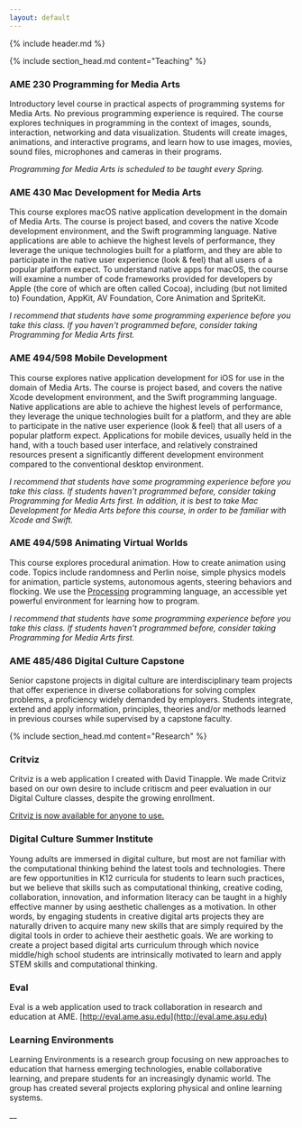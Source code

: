 ```yaml
---
layout: default
---
```


{% include header.md %}

{% include section_head.md content="Teaching" %}


### AME 230 Programming for Media Arts

Introductory level course in practical aspects of programming systems for Media Arts. No previous programming experience is required. The course explores techniques in programming in the context of images, sounds, interaction, networking and data visualization. Students will create images, animations, and interactive programs, and learn how to use images, movies, sound files, microphones and cameras in their programs.

*Programming for Media Arts is scheduled to be taught every Spring.*


### AME 430 Mac Development for Media Arts

This course explores macOS native application development in the domain of Media Arts. The course is project based, and covers the native Xcode development environment, and the Swift programming language. Native applications are able to achieve the highest levels of performance, they leverage the unique technologies built for a platform, and they are able to participate in the native user experience (look & feel) that all users of a popular platform expect. To understand native apps for macOS, the course will examine a number of code frameworks provided for developers by Apple (the core of which are often called Cocoa), including (but not limited to) Foundation, AppKit, AV Foundation, Core Animation and SpriteKit.

*I recommend that students have some programming experience before you take this class. If you haven't programmed before, consider taking Programming for Media Arts first.*


### AME 494/598 Mobile Development

This course explores native application development for iOS for use in the domain of Media Arts. The course is project based, and covers the native Xcode development environment, and the Swift programming language. Native applications are able to achieve the highest levels of performance, they leverage the unique technologies built for a platform, and they are able to participate in the native user experience (look & feel) that all users of a popular platform expect. Applications for mobile devices, usually held in the hand, with a touch based user interface, and relatively constrained resources present a significantly different development environment compared to the conventional desktop environment.

*I recommend that students have some programming experience before you take this class. If students haven't programmed before, consider taking Programming for Media Arts first. In addition, it is best to take Mac Development for Media Arts before this course, in order to be familiar with Xcode and Swift.*


### AME 494/598 Animating Virtual Worlds

This course explores procedural animation. How to create animation using code. Topics include randomness and Perlin noise, simple physics models for animation, particle systems, autonomous agents, steering behaviors and flocking. We use the [Processing](http://processing.org) programming language, an accessible yet powerful environment for learning how to program.

*I recommend that students have some programming experience before you take this class. If students haven't programmed before, consider taking Programming for Media Arts first.*


### AME 485/486 Digital Culture Capstone

Senior capstone projects in digital culture are interdisciplinary team projects that offer experience in diverse collaborations for solving complex problems, a proficiency widely demanded by employers. Students integrate, extend and apply information, principles, theories and/or methods learned in previous courses while supervised by a capstone faculty.


{% include section_head.md content="Research" %}


### Critviz

Critviz is a web application I created with David Tinapple. We made Critviz based on our own desire to include critiscm and peer evaluation in our Digital Culture classes, despite the growing enrollment.

[Critviz is now available for anyone to use.](https://critviz.com)


### Digital Culture Summer Institute

Young adults are immersed in digital culture, but most are not familiar with the computational thinking behind the latest tools and technologies. There are few opportunities in K­12 curricula for students to learn such practices, but we believe that skills such as computational thinking, creative coding, collaboration, innovation, and information literacy can be taught in a highly effective manner by using aesthetic challenges as a motivation. In other words, by engaging students in creative digital arts projects they are naturally driven to acquire many new skills that are simply required by the digital tools in order to achieve their aesthetic goals. We are working to create a project ­based digital arts curriculum through which novice middle/high school students are intrinsically motivated to learn and apply STEM skills and computational thinking.


### Eval

Eval is a web application used to track collaboration in research and education at AME. [http://eval.ame.asu.edu](http://eval.ame.asu.edu)


### Learning Environments

Learning Environments is a research group focusing on new approaches to education that harness emerging technologies, enable collaborative learning, and prepare students for an increasingly dynamic world. The group has created several projects exploring physical and online learning systems.



__
